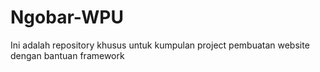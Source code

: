 # Ngobar-WPU
Ini adalah repository khusus untuk kumpulan project pembuatan website dengan bantuan framework
